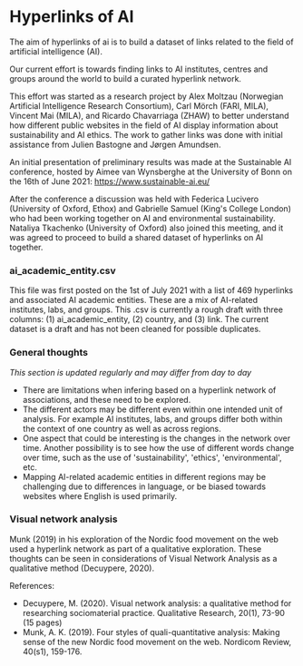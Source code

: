 # Hyperlinks of AI

The aim of hyperlinks of ai is to build a dataset of links related to the field of artificial intelligence (AI).

Our current effort is towards finding links to AI institutes, centres and groups around the world to build a curated hyperlink network.

This effort was started as a research project by Alex Moltzau (Norwegian Artificial Intelligence Research Consortium), Carl Mörch (FARI, MILA), Vincent Mai (MILA), and Ricardo Chavarriaga (ZHAW) to better understand how different public websites in the field of AI display information about sustainability and AI ethics. The work to gather links was done with initial assistance from Julien Bastogne and Jørgen Amundsen.

An initial presentation of preliminary results was made at the Sustainable AI conference, hosted by Aimee van Wynsberghe at the University of Bonn on the 16th of June 2021:
https://www.sustainable-ai.eu/

After the conference a discussion was held with Federica Lucivero (University of Oxford, Ethox) and Gabrielle Samuel (King's College London) who had been working together on AI and environmental sustainability. Nataliya Tkachenko (University of Oxford) also joined this meeting, and it was agreed to proceed to build a shared dataset of hyperlinks on AI together.

### ai_academic_entity.csv

This file was first posted on the 1st of July 2021 with a list of 469 hyperlinks and associated AI academic entities. These are a mix of AI-related institutes, labs, and groups. This .csv is currently a rough draft with three columns: (1) ai_academic_entity, (2) country, and (3) link. The current dataset is a draft and has not been cleaned for possible duplicates.

### General thoughts

*This section is updated regularly and may differ from day to day*

- There are limitations when infering based on a hyperlink network of associations, and these need to be explored.
- The different actors may be different even within one intended unit of analysis. For example AI institutes, labs, and groups differ both within the context of one country as well as across regions.
- One aspect that could be interesting is the changes in the network over time. Another possibility is to see how the use of different words change over time, such as the use of 'sustainability', 'ethics', 'environmental', etc.
- Mapping AI-related academic entities in different regions may be challenging due to differences in language, or be biased towards websites where English is used primarily.

### Visual network analysis
Munk (2019) in his exploration of the Nordic food movement on the web used a hyperlink network as part of a qualitative exploration. These thoughts can be seen in considerations of Visual Network Analysis as a qualitative method (Decuypere, 2020).

References:
- Decuypere, M. (2020). Visual network analysis: a qualitative method for researching sociomaterial practice. Qualitative Research, 20(1), 73-90 (15 pages)
- Munk, A. K. (2019). Four styles of quali-quantitative analysis: Making sense of the new Nordic food movement on the web. Nordicom Review, 40(s1), 159-176.
